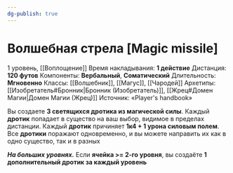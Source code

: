 ```yaml
---
dg-publish: true
---
```

# Волшебная стрела [Magic missile]
1 уровень, [[Воплощение]]
Время накладывания: **1 действие**
Дистанция: **120 футов**
Компоненты: **Вербальный**, **Соматический**
Длительность: **Мгновенно**
Классы: [[Волшебник]], [[Магус]], [[Чародей]]
Архетипы: [[Изобретатель#Бронник|Бронник (Изобретатель)]], [[Жрец#Домен Магии|Домен Магии (Жрец)]]
Источник: «Player's handbook»

Вы создаете **3 светящихся дротика из магической силы**. Каждый **дротик** попадает в существо на ваш выбор, видимое в пределах дистанции. Каждый **дротик** причиняет **1к4 + 1 урона силовым полем**. Все **дротики** поражают одновременно, и вы можете направить их как в одно существо, так и в разных

**_На больших уровнях._** Если **ячейка >= 2-го уровня**, вы создаёте **1 дополнительный дротик за каждый уровень**